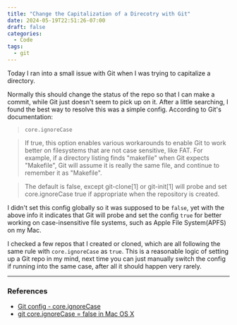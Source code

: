 ```yaml
---
title: "Change the Capitalization of a Direcotry with Git"
date: 2024-05-19T22:51:26-07:00
draft: false
categories:
  - Code
tags:
  - git
---
```


Today I ran into a small issue with Git when I was trying to capitalize a directory.

Normally this should change the status of the repo so that I can make a commit, while Git just doesn't seem to pick up on it. After a little searching, I found the best way to resolve this was a simple config. According to Git's documentation:

> `core.ignoreCase`

> If true, this option enables various workarounds to enable Git to work better on filesystems that are not case sensitive, like FAT. For example, if a directory listing finds "makefile" when Git expects "Makefile", Git will assume it is really the same file, and continue to remember it as "Makefile".

> The default is false, except git-clone[1] or git-init[1] will probe and set core.ignoreCase true if appropriate when the repository is created.

I didn't set this config globally so it was supposed to be `false`, yet with the above info it indicates that Git will probe and set the config `true` for better working on case-insensitive file systems, such as Apple File System(APFS) on my Mac.

I checked a few repos that I created or cloned, which are all following the same rule with `core.ignoreCase` as `true`. This is a reasonable logic of setting up a Git repo in my mind, next time you can just manually switch the config if running into the same case, after all it should happen very rarely.

---

### References

- [Git config - core.ignoreCase](https://www.git-scm.com/docs/git-config/2.14.6#Documentation/git-config.txt-coreignoreCase)
- [git core.ignoreCase = false in Mac OS X](https://stackoverflow.com/questions/52369109/git-core-ignorecase-false-in-mac-os-x)
